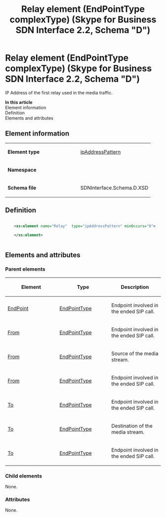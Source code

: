﻿---
title: Relay element (EndPointType complexType) (Skype for Business SDN Interface 2.2, Schema "D")
TOCTitle: Relay element (EndPointType complexType)
ms:assetid: 628c5584-46c2-babb-9d0d-8647152ffa38
ms:mtpsurl: https://msdn.microsoft.com/en-us/library/Mt170973(v=office.16)
ms:contentKeyID: 65855548
ms.date: 08/24/2015
mtps_version: v=office.16
dev_langs:
- xml
---

# Relay element (EndPointType complexType) (Skype for Business SDN Interface 2.2, Schema \"D\")

IP Address of the first relay used in the media traffic.


**In this article**  
Element information  
Definition  
Elements and attributes  

## Element information

<table>
<colgroup>
<col style="width: 50%" />
<col style="width: 50%" />
</colgroup>
<tbody>
<tr class="odd">
<td><p><strong>Element type</strong></p></td>
<td><p><a href="ipaddresspattern-simpletype-skype-for-business-sdn-interface-2-2-schema-d.md">ipAddressPattern</a></p></td>
</tr>
<tr class="even">
<td><p><strong>Namespace</strong></p></td>
<td><p></p></td>
</tr>
<tr class="odd">
<td><p><strong>Schema file</strong></p></td>
<td><p>SDNInterface.Schema.D.XSD</p></td>
</tr>
</tbody>
</table>


## Definition

``` xml

    <xs:element name="Relay"  type="ipAddressPattern" minOccurs="0">
    
    </xs:element>
  
```

## Elements and attributes

### Parent elements

<table>
<colgroup>
<col style="width: 33%" />
<col style="width: 33%" />
<col style="width: 33%" />
</colgroup>
<thead>
<tr class="header">
<th><p>Element</p></th>
<th><p>Type</p></th>
<th><p>Description</p></th>
</tr>
</thead>
<tbody>
<tr class="odd">
<td><p><a href="endpoint-element-endedtype-complextype-skype-for-business-sdn-interface-2-2-schema-d.md">EndPoint</a></p></td>
<td><p><a href="endpointtype-complextype-skype-for-business-sdn-interface-2-2-schema-d.md">EndPointType</a></p></td>
<td><p>Endpoint involved in the ended SIP call.</p></td>
</tr>
<tr class="even">
<td><p><a href="from-element-endedtype-complextype-skype-for-business-sdn-interface-2-2-schema-d.md">From</a></p></td>
<td><p><a href="endpointtype-complextype-skype-for-business-sdn-interface-2-2-schema-d.md">EndPointType</a></p></td>
<td><p>Endpoint involved in the ended SIP call.</p></td>
</tr>
<tr class="odd">
<td><p><a href="from-element-startorupdatetype-complextype-skype-for-business-sdn-interface-2-2-schema-d.md">From</a></p></td>
<td><p><a href="endpointtype-complextype-skype-for-business-sdn-interface-2-2-schema-d.md">EndPointType</a></p></td>
<td><p>Source of the media stream.</p></td>
</tr>
<tr class="even">
<td><p><a href="from-element-errortype-complextype-skype-for-business-sdn-interface-2-2-schema-d.md">From</a></p></td>
<td><p><a href="endpointtype-complextype-skype-for-business-sdn-interface-2-2-schema-d.md">EndPointType</a></p></td>
<td><p>Endpoint involved in the ended SIP call.</p></td>
</tr>
<tr class="odd">
<td><p><a href="to-element-endedtype-complextype-skype-for-business-sdn-interface-2-2-schema-d.md">To</a></p></td>
<td><p><a href="endpointtype-complextype-skype-for-business-sdn-interface-2-2-schema-d.md">EndPointType</a></p></td>
<td><p>Endpoint involved in the ended SIP call.</p></td>
</tr>
<tr class="even">
<td><p><a href="to-element-startorupdatetype-complextype-skype-for-business-sdn-interface-2-2-schema-d.md">To</a></p></td>
<td><p><a href="endpointtype-complextype-skype-for-business-sdn-interface-2-2-schema-d.md">EndPointType</a></p></td>
<td><p>Destination of the media stream.</p></td>
</tr>
<tr class="odd">
<td><p><a href="to-element-errortype-complextype-skype-for-business-sdn-interface-2-2-schema-d.md">To</a></p></td>
<td><p><a href="endpointtype-complextype-skype-for-business-sdn-interface-2-2-schema-d.md">EndPointType</a></p></td>
<td><p>Endpoint involved in the ended SIP call.</p></td>
</tr>
</tbody>
</table>


### Child elements

None.

### Attributes

None.

